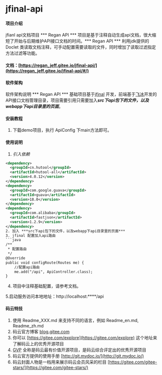 # jfinal-api

#### 项目介绍
jfianl api文档项目
*** Regan API *** 项目是基于注释自动生成api文档，很大缩短了开始与后期维护API接口文档的时间。*** Regan API *** 利用jdk提供的Doclet
类读取文档注释，可手动配置需要读取的文件，同时增加了读取过滤指定方法过滤等功能。

#### 文档：[https://regan_jeff.gitee.io/jfinal-api/](https://regan_jeff.gitee.io/jfinal-api/#/)

#### 软件架构
软件架构说明
*** Regan API *** 基础项目基于[jfinal](http://www.jfinal.com/) 开发，前端基于[飞冰](https://alibaba.github.io/ice)开发的API接口文档管理目录，项目需要引用只需要加入***src下api包下的文件，以及webapp下api目录里的页面***。

#### 安装教程

1. 下载demo项目，执行 ApiConfig 下main方法即可。

#### 使用说明
1. _引入依赖_
```xml
<dependency>
  <groupId>cn.hutool</groupId>
  <artifactId>hutool-all</artifactId>
  <version>4.0.12</version>
</dependency>
<dependency>
  <groupId>com.google.guava</groupId>
  <artifactId>guava</artifactId>
  <version>18.0</version>
</dependency>
<dependency>
  <groupId>com.alibaba</groupId>
  <artifactId>fastjson</artifactId>
  <version>1.2.9</version>
</dependency>
2. 加入 ***src下api包下的文件，以及webapp下api目录里的页面***
3. jfinal 配置加入api路由
```java
/**
 * 配置路由
 */
@Override
public void configRoute(Routes me) {
    //配置api路由
    me.add("/api", ApiController.class);
}
```
4. 项目中注释基础配置，请参考文档。

5.启动服务访问本地地址：http://localhost:****/api

#### 码云特技

1. 使用 Readme\_XXX.md 来支持不同的语言，例如 Readme\_en.md, Readme\_zh.md
2. 码云官方博客 [blog.gitee.com](https://blog.gitee.com)
3. 你可以 [https://gitee.com/explore](https://gitee.com/explore) 这个地址来了解码云上的优秀开源项目
4. [GVP](https://gitee.com/gvp) 全称是码云最有价值开源项目，是码云综合评定出的优秀开源项目
5. 码云官方提供的使用手册 [http://git.mydoc.io/](http://git.mydoc.io/)
6. 码云封面人物是一档用来展示码云会员风采的栏目 [https://gitee.com/gitee-stars/](https://gitee.com/gitee-stars/)